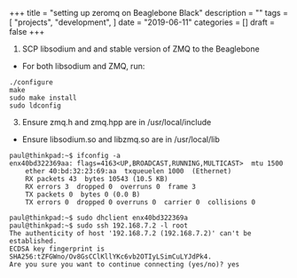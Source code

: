 +++
title = "setting up zeromq on Beaglebone Black"
description = ""
tags = [
    "projects",
    "development",
]
date = "2019-06-11"
categories = []
draft = false
+++

1. SCP libsodium and and stable version of ZMQ to the Beaglebone
+ For both libsodium and ZMQ, run:

<!-- code block -->
    ./configure
    make
    sudo make install
    sudo ldconfig
3. Ensure zmq.h and zmq.hpp are in /usr/local/include
+ Ensure libsodium.so and libzmq.so are in /usr/local/lib

<!-- code block-->
    paul@thinkpad:~$ ifconfig -a
    enx40bd322369aa: flags=4163<UP,BROADCAST,RUNNING,MULTICAST>  mtu 1500
        ether 40:bd:32:23:69:aa  txqueuelen 1000  (Ethernet)
        RX packets 43  bytes 10543 (10.5 KB)
        RX errors 3  dropped 0  overruns 0  frame 3
        TX packets 0  bytes 0 (0.0 B)
        TX errors 0  dropped 0 overruns 0  carrier 0  collisions 0

    paul@thinkpad:~$ sudo dhclient enx40bd322369a
    paul@thinkpad:~$ sudo ssh 192.168.7.2 -l root
    The authenticity of host '192.168.7.2 (192.168.7.2)' can't be established.
    ECDSA key fingerprint is SHA256:tZFGWno/Ov8GsCClKllYKc6vb2OTIyLSimCuLYJdPk4.
    Are you sure you want to continue connecting (yes/no)? yes

